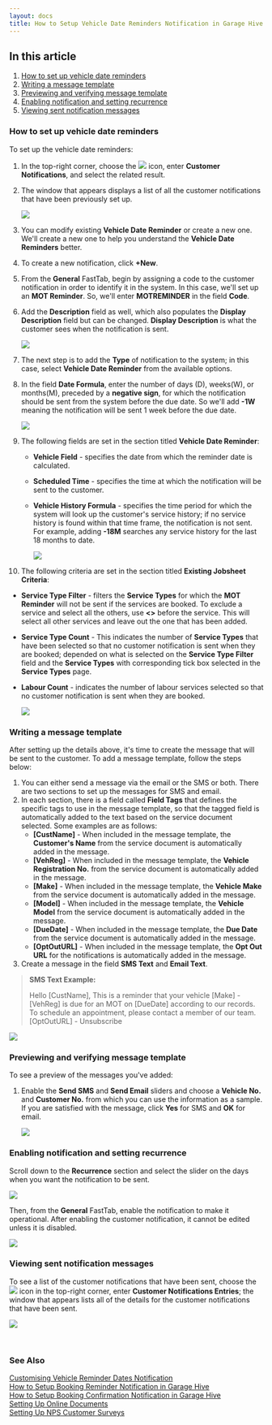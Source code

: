 ```yaml
---
layout: docs
title: How to Setup Vehicle Date Reminders Notification in Garage Hive
---
```


## In this article
1. [How to set up vehicle date reminders](#how-to-set-up-vehicle-date-reminders)
2. [Writing a message template](#writing-a-message-template)
3. [Previewing and verifying message template](#previewing-and-verifying-message-template)
4. [Enabling notification and setting recurrence](#enabling-notification-and-setting-recurrence)
5. [Viewing sent notification messages](#viewing-sent-notification-messages)

### How to set up vehicle date reminders
To set up the vehicle date reminders:
1. In the top-right corner, choose the ![](media/search_icon.png) icon, enter **Customer Notifications**, and select the related result.
2. The window that appears displays a list of all the customer notifications that have been previously set up.

   ![](media/garagehive-vehicle-date-reminder1.gif)

3. You can modify existing **Vehicle Date Reminder** or create a new one. We'll create a new one to help you understand the **Vehicle Date Reminders** better.
4. To create a new notification, click **+New**.
5. From the **General** FastTab, begin by assigning a code to the customer notification in order to identify it in the system. In this case, we'll set up an **MOT Reminder**. So, we'll enter **MOTREMINDER** in the field **Code**.
6. Add the **Description** field as well, which also populates the **Display Description** field but can be changed. **Display Description** is what the customer sees when the notification is sent.

   ![](media/garagehive-vehicle-date-reminder2.gif)

7. The next step is to add the **Type** of notification to the system; in this case, select **Vehicle Date Reminder** from the available options.
8. In the field **Date Formula**, enter the number of days (D), weeks(W), or months(M), preceded by a **negative sign**, for which the notification should be sent from the system before the due date. So we'll add **-1W** meaning the notification will be sent 1 week before the due date.

   ![](media/garagehive-vehicle-date-reminder3.gif)

9. The following fields are set in the section titled **Vehicle Date Reminder**:
   * **Vehicle Field** - specifies the date from which the reminder date is calculated.
   * **Scheduled Time** - specifies the time at which the notification will be sent to the customer.
   * **Vehicle History Formula** - specifies the time period for which the system will look up the customer's service history; if no service history is found within that time frame, the notification is not sent. For example, adding **-18M** searches any service history for the last 18 months to date.

      ![](media/garagehive-vehicle-date-reminder4.gif)

10. The following criteria are set in the section titled **Existing Jobsheet Criteria**: 
   * **Service Type Filter** - filters the **Service Types** for which the **MOT Reminder** will not be sent if the services are booked. To exclude a service and select all the others, use **<>** before the service. This will select all other services and leave out the one that has been added.
   * **Service Type Count** - This indicates the number of **Service Types** that have been selected so that no customer notification is sent when they are booked; depended on what is selected on the **Service Type Filter** field and the **Service Types** with corresponding tick box selected in the **Service Types** page.
   * **Labour Count** - indicates the number of labour services selected so that no customer notification is sent when they are booked.

      ![](media/garagehive-vehicle-date-reminder5.gif)

### Writing a message template
After setting up the details above, it's time to create the message that will be sent to the customer. To add a message template, follow the steps below:
1. You can either send a message via the email or the SMS or both. There are two sections to set up the messages for SMS and email.
2. In each section, there is a field called **Field Tags** that defines the specific tags to use in the message template, so that the tagged field is automatically added to the text based on the service document selected. Some examples are as follows:
   * **[CustName]** - When included in the message template, the **Customer's Name** from the service document is automatically added in the message.
   * **[VehReg]** - When included in the message template, the **Vehicle Registration No.** from the service document is automatically added in the message.
   * **[Make]** - When included in the message template, the **Vehicle Make** from the service document is automatically added in the message.
   * **[Model]** - When included in the message template, the **Vehicle Model** from the service document is automatically added in the message.
   * **[DueDate]** - When included in the message template, the **Due Date** from the service document is automatically added in the message.
   * **[OptOutURL]** - When included in the message template, the **Opt Out URL** for the notifications is automatically added in the message.
3. Create a message in the field **SMS Text** and **Email Text**.

> **SMS Text Example:**
>
> Hello [CustName], This is a reminder that your vehicle [Make] - [VehReg] is due for an MOT on [DueDate] according to our records.
> To schedule an appointment, please contact a member of our team. [OptOutURL] - Unsubscribe

   ![](media/garagehive-vehicle-date-reminder6.gif)

### Previewing and verifying message template
To see a preview of the messages you've added:
1. Enable the **Send SMS** and **Send Email** sliders and choose a **Vehicle No.** and **Customer No.** from which you can use the information as a sample. If you are satisfied with the message, click **Yes** for SMS and **OK** for email.

   ![](media/garagehive-vehicle-date-reminder7.gif)

### Enabling notification and setting recurrence
Scroll down to the **Recurrence** section and select the slider on the days when you want the notification to be sent.

   ![](media/garagehive-vehicle-date-reminder8.gif)

Then, from the **General** FastTab, enable the notification to make it operational. After enabling the customer notification, it cannot be edited unless it is disabled.

![](media/garagehive-vehicle-date-reminder9.gif)

### Viewing sent notification messages
To see a list of the customer notifications that have been sent, choose the ![](media/search_icon.png) icon in the top-right corner, enter **Customer Notifications Entries**; the window that appears lists all of the details for the customer notifications that have been sent.

![](media/garagehive-vehicle-date-reminder10.gif)


<br>

### **See Also**
[Customising Vehicle Reminder Dates Notification](garagehive-customising-vehicle-reminder-dates.html) \
[How to Setup Booking Reminder Notification in Garage Hive](garagehive-booking-reminders.html) \
[How to Setup Booking Confirmation Notification in Garage Hive](garagehive-booking-confirmation.html) \
[Setting Up Online Documents](garagehive-online-documents-setting-up-online-documents.html#customer-notification-set-up) \
[Setting Up NPS Customer Surveys](garagehive-surveys-setting-up-customer-surveys.html)
